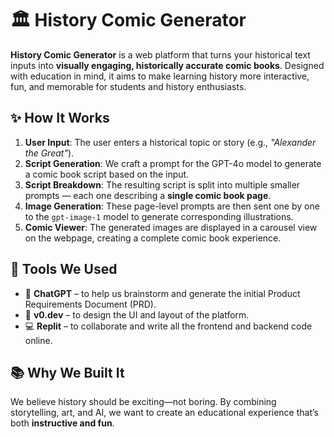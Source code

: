 # 🏛️ History Comic Generator

**History Comic Generator** is a web platform that turns your historical text inputs into **visually engaging, historically accurate comic books**. Designed with education in mind, it aims to make learning history more interactive, fun, and memorable for students and history enthusiasts.

## ✨ How It Works

1. **User Input**: The user enters a historical topic or story (e.g., *"Alexander the Great"*).
2. **Script Generation**: We craft a prompt for the GPT-4o model to generate a comic book script based on the input.
3. **Script Breakdown**: The resulting script is split into multiple smaller prompts — each one describing a **single comic book page**.
4. **Image Generation**: These page-level prompts are then sent one by one to the `gpt-image-1` model to generate corresponding illustrations.
5. **Comic Viewer**: The generated images are displayed in a carousel view on the webpage, creating a complete comic book experience.

## 🔧 Tools We Used

- 🧠 **ChatGPT** – to help us brainstorm and generate the initial Product Requirements Document (PRD).
- 🎨 **v0.dev** – to design the UI and layout of the platform.
- 💻 **Replit** – to collaborate and write all the frontend and backend code online.

## 📚 Why We Built It

We believe history should be exciting—not boring. By combining storytelling, art, and AI, we want to create an educational experience that’s both **instructive and fun**.
